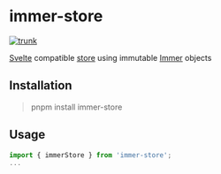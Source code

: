 # immer-store

[![trunk](https://github.com/WHenderson/immer-store/actions/workflows/trunk.yml/badge.svg)](https://github.com/WHenderson/immer-store/actions/workflows/trunk.yml)

[Svelte](https://svelte.dev/) compatible [store](https://svelte.dev/docs#svelte_store) using immutable [Immer](https://immerjs.github.io/immer/) objects 

## Installation

> pnpm install immer-store

## Usage

```js
import { immerStore } from 'immer-store';
...
```
